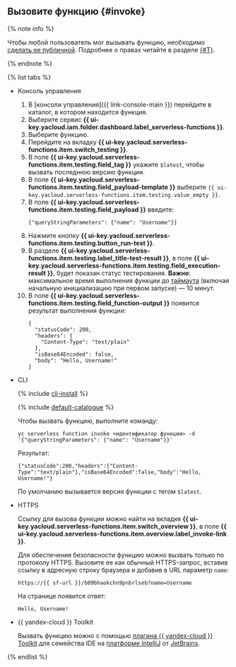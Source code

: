 ## Вызовите функцию {#invoke}

{% note info %}

Чтобы любой пользователь мог вызывать функцию, необходимо [сделать ее публичной](../../functions/operations/function/function-public.md). Подробнее о правах читайте в разделе [{#T}](../../functions/security/index.md).

{% endnote %}

{% list tabs %}

- Консоль управления

    1. В [консоли управления]({{ link-console-main }}) перейдите в каталог, в котором находится функция.
    1. Выберите сервис **{{ ui-key.yacloud.iam.folder.dashboard.label_serverless-functions }}**.
    1. Выберите функцию.
    1. Перейдите на вкладку **{{ ui-key.yacloud.serverless-functions.item.switch_testing }}**.
    1. В поле **{{ ui-key.yacloud.serverless-functions.item.testing.field_tag }}** укажите `$latest`, чтобы вызвать последнюю версию функции.
    1. В поле **{{ ui-key.yacloud.serverless-functions.item.testing.field_payload-template }}** выберите `{{ ui-key.yacloud.serverless-functions.item.testing.value_empty }}`.
    1. В поле **{{ ui-key.yacloud.serverless-functions.item.testing.field_payload }}** введите:
       ```
       {"queryStringParameters": {"name": "Username"}}
       ```
    1. Нажмите кнопку **{{ ui-key.yacloud.serverless-functions.item.testing.button_run-test }}**.
    1. В разделе **{{ ui-key.yacloud.serverless-functions.item.testing.label_title-test-result }}**, в поле **{{ ui-key.yacloud.serverless-functions.item.testing.field_execution-result }}**, будет показан статус тестирования. **Важно**: максимальное время выполнения функции до [таймаута](../../functions/operations/function/version-manage.md) (включая начальную инициализацию при первом запуске) — 10 минут.
    1. В поле **{{ ui-key.yacloud.serverless-functions.item.testing.field_function-output }}** появится результат выполнения функции:
       ```
       {
         "statusCode": 200,
         "headers": {
           "Content-Type": "text/plain"
         },
         "isBase64Encoded": false,
         "body": "Hello, Username!"
       }
       ```

- CLI

    {% include [cli-install](../cli-install.md) %}

    {% include [default-catalogue](../default-catalogue.md) %}

    Чтобы вызвать функцию, выполните команду:

    ```
    yc serverless function invoke <идентификатор функции> -d '{"queryStringParameters": {"name": "Username"}}'
    ```

    Результат:

    ```
    {"statusCode":200,"headers":{"Content-Type":"text/plain"},"isBase64Encoded":false,"body":"Hello, Username!"}
    ```

    По умолчанию вызывается версия функции с тегом `$latest`.

- HTTPS

	Ссылку для вызова функции можно найти на вкладке **{{ ui-key.yacloud.serverless-functions.item.switch_overview }}**, в поле **{{ ui-key.yacloud.serverless-functions.item.overview.label_invoke-link }}**.

	Для обеспечения безопасности функцию можно вызвать только по протоколу HTTPS. Вызовите ее как обычный HTTPS-запрос, вставив ссылку в адресную строку браузера и добавив в URL параметр `name`:

	```
	https://{{ sf-url }}/b09bhaokchn9pnbrlseb?name=Username
	```

	На странице появится ответ:

	```
	Hello, Username!
	```


- {{ yandex-cloud }} Toolkit

    Вызвать функцию можно с помощью [плагина {{ yandex-cloud }} Toolkit](https://github.com/yandex-cloud/ide-plugin-jetbrains) для семейства IDE на [платформе IntelliJ](https://www.jetbrains.com/ru-ru/opensource/idea/) от [JetBrains](https://www.jetbrains.com/).


{% endlist %}
